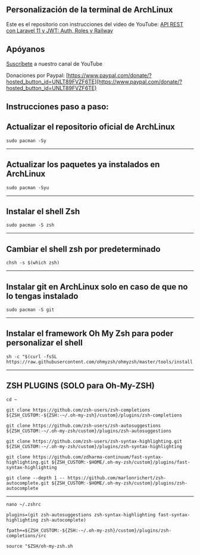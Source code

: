## Personalización de la terminal de ArchLinux

Este es el repositorio con instrucciones del video de YouTube: [API REST con Laravel 11 y JWT: Auth, Roles y Railway](https://youtu.be/xPR0p2DY9JM?si=nM0RvIQ8tsIxY18T) 

## Apóyanos

[Suscríbete](https://www.youtube.com/@CesarSebastianDev?sub_confirmation=1) a nuestro canal de YouTube

Donaciones por Paypal: [https://www.paypal.com/donate/?hosted_button_id=UNLT89FVZF6TE](https://www.paypal.com/donate/?hosted_button_id=UNLT89FVZF6TE)

## Instrucciones paso a paso:

## Actualizar el repositorio oficial de ArchLinux

```
sudo pacman -Sy
```
---

## Actualizar los paquetes ya instalados en ArchLinux

```
sudo pacman -Syu
```
---

## Instalar el shell Zsh
```
sudo pacman -S zsh
```
---

## Cambiar el shell zsh por predeterminado
```
chsh -s $(which zsh)
```
---

## Instalar git en ArchLinux solo en caso de que no lo tengas instalado
```
sudo pacman -S git
```
---

## Instalar el framework Oh My Zsh para poder personalizar el shell
```
sh -c "$(curl -fsSL https://raw.githubusercontent.com/ohmyzsh/ohmyzsh/master/tools/install.sh)"
```
---

## ZSH PLUGINS (SOLO para Oh-My-ZSH)

```
cd ~

git clone https://github.com/zsh-users/zsh-completions ${ZSH_CUSTOM:-${ZSH:-~/.oh-my-zsh}/custom}/plugins/zsh-completions

git clone https://github.com/zsh-users/zsh-autosuggestions ${ZSH_CUSTOM:-~/.oh-my-zsh/custom}/plugins/zsh-autosuggestions

git clone https://github.com/zsh-users/zsh-syntax-highlighting.git ${ZSH_CUSTOM:-~/.oh-my-zsh/custom}/plugins/zsh-syntax-highlighting

git clone https://github.com/zdharma-continuum/fast-syntax-highlighting.git ${ZSH_CUSTOM:-$HOME/.oh-my-zsh/custom}/plugins/fast-syntax-highlighting

git clone --depth 1 -- https://github.com/marlonrichert/zsh-autocomplete.git ${ZSH_CUSTOM:-$HOME/.oh-my-zsh/custom}/plugins/zsh-autocomplete
```
---
`nano ~/.zshrc`

```
plugins=(git zsh-autosuggestions zsh-syntax-highlighting fast-syntax-highlighting zsh-autocomplete)

fpath+=${ZSH_CUSTOM:-${ZSH:-~/.oh-my-zsh}/custom}/plugins/zsh-completions/src

source "$ZSH/oh-my-zsh.sh
```



